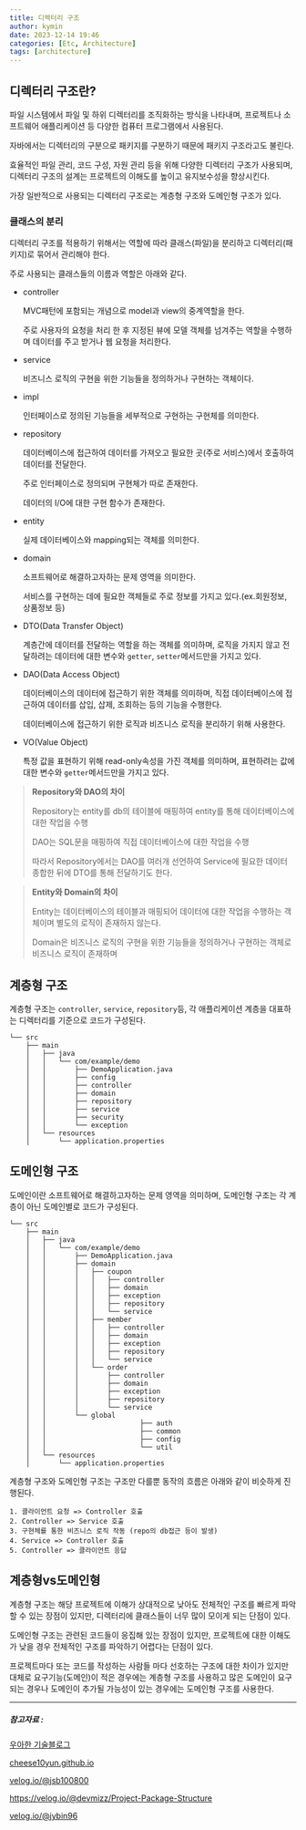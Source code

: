 ```yaml
---
title: 디렉터리 구조
author: kymin
date: 2023-12-14 19:46
categories: [Etc, Architecture]
tags: [architecture]
---
```


## 디렉터리 구조란?

파일 시스템에서 파일 및 하위 디렉터리를 조직화하는 방식을 나타내며, 프로젝트나 소프트웨어 애플리케이션 등 다양한 컴퓨터 프로그램에서 사용된다.

자바에서는 디렉터리의 구분으로 패키지를 구분하기 때문에 패키지 구조라고도 불린다.

효율적인 파일 관리, 코드 구성, 자원 관리 등을 위해 다양한 디렉터리 구조가 사용되며, 디렉터리 구조의 설계는 프로젝트의 이해도를 높이고 유지보수성을 향상시킨다.

가장 일반적으로 사용되는 디렉터리 구조로는 계층형 구조와 도메인형 구조가 있다.

### 클래스의 분리

디렉터리 구조를 적용하기 위해서는 역할에 따라 클래스(파일)을 분리하고 디렉터리(패키지)로 묶어서 관리해야 한다.

주로 사용되는 클래스들의 이름과 역할은 아래와 같다.

- controller

  MVC패턴에 포함되는 개념으로 model과 view의 중계역할을 한다.

  주로 사용자의 요청을 처리 한 후 지정된 뷰에 모델 객체를 넘겨주는 역할을 수행하며 데이터를 주고 받거나 웹 요청을 처리한다.

- service

  비즈니스 로직의 구현을 위한 기능들을 정의하거나 구현하는 객체이다.

- impl

  인터페이스로 정의된 기능들을 세부적으로 구현하는 구현체를 의미한다.

- repository

  데이터베이스에 접근하여 데이터를 가져오고 필요한 곳(주로 서비스)에서 호출하여 데이터를 전달한다.

  주로 인터페이스로 정의되며 구현체가 따로 존재한다.

  데이터의 I/O에 대한 구현 함수가 존재한다.

- entity

  실제 데이터베이스와 mapping되는 객체를 의미한다.

- domain

  소프트웨어로 해결하고자하는 문제 영역을 의미한다.

  서비스를 구현하는 데에 필요한 객체들로 주로 정보를 가지고 있다.(ex.회원정보, 상품정보 등)

- DTO(Data Transfer Object)

  계층간에 데이터를 전달하는 역할을 하는 객체를 의미하며, 로직을 가지지 않고 전달하려는 데이터에 대한 변수와 `getter`, `setter`메서드만을 가지고 있다.

- DAO(Data Access Object)

  데이터베이스의 데이터에 접근하기 위한 객체를 의미하며, 직접 데이터베이스에 접근하여 데이터를 삽입, 삽제, 조회하는 등의 기능을 수행한다.

  데이터베이스에 접근하기 위한 로직과 비즈니스 로직을 분리하기 위해 사용한다.

- VO(Value Object)

  특정 값을 표현하기 위해 read-only속성을 가진 객체를 의미하며, 표현하려는 값에 대한 변수와 `getter`메서드만을 가지고 있다.

> **Repository와 DAO의 차이**
>
> Repository는 entity를 db의 테이블에 매핑하여 entity를 통해 데이터베이스에 대한 작업을 수행
>
> DAO는 SQL문을 매핑하여 직접 데이터베이스에 대한 작업을 수행
>
> 따라서 Repository에서는 DAO를 여러개 선언하여 Service에 필요한 데이터 종합한 뒤에 DTO를 통해 전달하기도 한다.

> **Entity와 Domain의 차이**
>
> Entity는 데이터베이스의 테이블과 매핑되어 데이터에 대한 작업을 수행하는 객체이며 별도의 로직이 존재하지 않는다.
>
> Domain은 비즈니스 로직의 구현을 위한 기능들을 정의하거나 구현하는 객체로 비즈니스 로직이 존재하며

## 계층형 구조

계층형 구조는 `controller`, `service`, `repository`등, 각 애플리케이션 계층을 대표하는 디렉터리를 기준으로 코드가 구성된다.

```
└── src
    ├── main
    │   ├── java
    │   │   └── com/example/demo
    │   │       ├── DemoApplication.java
    │   │       ├── config
    │   │       ├── controller
    │   │       ├── domain
    │   │       ├── repository
    │   │       ├── service
    │   │       ├── security
    │   │       └── exception
    │   └── resources
    │       └── application.properties
```



## 도메인형 구조

도메인이란 소프트웨어로 해결하고자하는 문제 영역을 의미하며, 도메인형 구조는 각 계층이 아닌 도메인별로 코드가 구성된다.

```
└── src
    ├── main
    │   ├── java
    │   │   └── com/example/demo
    │   │       ├── DemoApplication.java
    │   │       ├── domain
    │   │       │   ├── coupon
    │   │       │   │   ├── controller
    │   │       │   │   ├── domain
    │   │       │   │   ├── exception
    │   │       │   │   ├── repository
    │   │       │   │   └── service
    │   │       │   ├── member
    │   │       │   │   ├── controller
    │   │       │   │   ├── domain
    │   │       │   │   ├── exception
    │   │       │   │   ├── repository
    │   │       │   │   └── service
    │   │       │   └── order
    │   │       │       ├── controller
    │   │       │       ├── domain
    │   │       │       ├── exception
    │   │       │       ├── repository
    │   │       │       └── service
    │   │       └── global
    │   │						├── auth
    │   │						├── common
    │   │						├── config
    │   │						└── util
    │   └── resources
    │       └── application.properties
```



계층형 구조와 도메인형 구조는 구조만 다를뿐 동작의 흐름은 아래와 같이 비슷하게 진행된다.

```
1. 클라이언트 요청 => Controller 호출
2. Controller => Service 호출
3. 구현체를 통한 비즈니스 로직 작동 (repo의 db접근 등이 발생)
4. Service => Controller 호출
5. Controller => 클라이언트 응답
```



## 계층형vs도메인형

계층형 구조는 해당 프로젝트에 이해가 상대적으로 낮아도 전체적인 구조를 빠르게 파악할 수 있는 장점이 있지만, 디렉터리에 클래스들이 너무 많이 모이게 되는 단점이 있다.

도메인형 구조는 관련된 코드들이 응집해 있는 장점이 있지만, 프로젝트에 대한 이해도가 낮을 경우 전체적인 구조를 파악하기 어렵다는 단점이 있다.

프로젝트마다 또는 코드를 작성하는 사람들 마다 선호하는 구조에 대한 차이가 있지만 대체로 요구기능(도메인)이 적은 경우에는 계층형 구조를 사용하고 많은 도메인이 요구되는 경우나 도메인이 추가될 가능성이 있는 경우에는 도메인형 구조를 사용한다.

-----

##### 참고자료 :

[우아한 기술블로그](https://techblog.woowahan.com/2647/)

[cheese10yun.github.io](https://cheese10yun.github.io/spring-guide-directory/)

[velog.io/@jsb100800](https://velog.io/@jsb100800/Spring-boot-directory-package)

https://velog.io/@devmizz/Project-Package-Structure

[velog.io/@jybin96](https://velog.io/@jybin96/Controller-Service-Repository-%EA%B0%80-%EB%AC%B4%EC%97%87%EC%9D%BC%EA%B9%8C)

